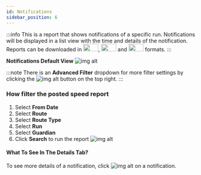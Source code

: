 ```yaml
---
id: Notifications
sidebar_position: 6
---
```

:::info
This is a report that shows notifications of a specific run. Notifications will be displayed in a list view with the time and details of the notification. Reports can be downloaded in <img src='/img/csv-btn.png' height='20px' width='40px'/>, <img src='/img/pdf-btn.png' height='20px' width='40px'/> and <img src='/img/excel-btn.png' height='20px' width='40px'/> formats.
:::

**Notifications Default View**
![img alt](/img/school-reports-notifications.png)

:::note
There is an **Advanced Filter** dropdown for more filter settings by clicking the ![img alt](/img/advanced-filter-btn.png) button on the top right. 
:::

### How filter the posted speed report

1. Select **From Date**
2. Select **Route**
3. Select **Route Type**
4. Select **Run**
5. Select **Guardian**
6. Click **Search** to run the report
![img alt](/img/notifications-filter.png)

#### What To See In The Details Tab?
To see more details of a notification, click ![img alt](/img/details-icon.png) on a notification.
